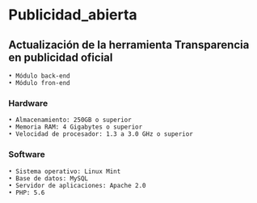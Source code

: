 # **Publicidad_abierta**
## Actualización de la herramienta Transparencia en publicidad oficial

```
• Módulo back-end
• Módulo fron-end
```
### Hardware
```
• Almacenamiento: 250GB o superior 
• Memoria RAM: 4 Gigabytes o superior
• Velocidad de procesador: 1.3 a 3.0 GHz o superior
```
### Software
```
• Sistema operativo: Linux Mint
• Base de datos: MySQL
• Servidor de aplicaciones: Apache 2.0
• PHP: 5.6
```
